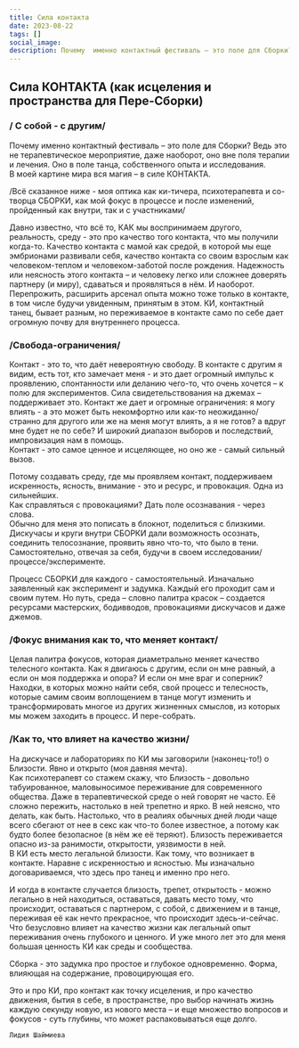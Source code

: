 ```yaml
---
title: Сила контакта
date: 2023-08-22
tags: []
social_image: 
description: Почему  именно контактный фестиваль – это поле для Сборки? Ведь это не терапевтическое мероприятие, даже наоборот, оно вне поля терапии и лечения. Оно в поле танца, собственного опыта и исследования&nbsp;...
---
```


## Сила КОНТАКТА (как исцеления и пространства для Пере-Сборки)

### / С собой - с другим/
Почему  именно контактный фестиваль – это поле для Сборки? Ведь это не терапевтическое мероприятие, даже наоборот, оно вне поля терапии и лечения. Оно в поле танца, собственного опыта и исследования.  
В моей картине мира вся магия – в силе КОНТАКТА.

/Всё сказанное ниже - моя оптика как ки-тичера, психотерапевта и со-творца СБОРКИ, как мой фокус в процессе и после изменений, пройденный как внутри, так и с участниками/

Давно известно, что всё то, КАК мы воспринимаем другого, реальность, среду - это про качество того контакта, что мы получили когда-то. Качество контакта с мамой как средой, в которой мы еще эмбрионами развивали себя, качество контакта со своим взрослым как человеком-теплом и человеком-заботой после рождения. Надежность или неясность этого контакта – и человеку легко или сложнее доверять партнеру (и миру), сдаваться и проявляться в нём. И наоборот.  
Перепрожить, расширить арсенал опыта можно тоже только в контакте, в том числе будучи увиденным, принятым в этом. КИ, контактный танец, бывает разным, но переживаемое в контакте само по себе дает огромную почву для внутреннего процесса.

### /Свобода-ограничения/
Контакт - это то, что даёт невероятную свободу. В контакте с другим я видим, есть тот, кто замечает меня - и это дает огромный импульс к проявлению, спонтанности или деланию чего-то, что очень хочется – к полю для экспериментов. Сила свидетельствования на джемах – поддерживает это. Контакт же дает и огромные ограничения: я могу влиять - а это может быть некомфортно или как-то неожиданно/странно для другого или же на меня могут влиять, а я не готов? а вдруг мне будет не по себе? И широкий диапазон выборов и последствий, импровизация нам в помощь.  
Контакт - это самое ценное и исцеляющее, но оно же - самый сильный вызов.

Потому создавать среду, где мы проявляем контакт, поддерживаем искренность, ясность, внимание - это и ресурс, и провокация. Одна из сильнейших.  
Как справляться с провокациями? Дать поле осознавания - через слова.  
Обычно для меня это пописать в блокнот, поделиться с близкими. Дискучасы и круги внутри СБОРКИ дали возможность осознать, соединить телосознание, проявить явно что-то, что было в тени. Самостоятельно, отвечая за себя, будучи в своем исследовании/процессе/эксперименте.

Процесс СБОРКИ для каждого - самостоятельный. Изначально заявленный как эксперимент и задумка. Каждый его проходит сам и своим путем. Но путь, среда – словно палитра красок – создается ресурсами мастерских, бодивводов, провокациями дискучасов и даже джемов.

### /Фокус внимания как то, что меняет контакт/  
Целая палитра фокусов, которая диаметрально меняет качество телесного контакта. Как я двигаюсь с другим, если он мне равный, а если он моя поддержка и опора? И если он мне враг и соперник? Находки, в которых можно найти себя, свой процесс и телесность, которые самим своим воплощением в танце могут изменить и трансформировать многое из других жизненных смыслов, из которых мы можем заходить в процесс. И пере-собрать.

### /Как то, что влияет на качество жизни/
На дискучасе и лабораториях по КИ мы заговорили (наконец-то!) о Близости. Явно и открыто (моя давняя мечта).  
Как психотерапевт со стажем скажу, что Близость - довольно табуированное, маловыносимое переживание для современного общества. Даже в терапевтической среде о ней говорят не часто. Её сложно пережить, настолько в ней трепетно и ярко. В ней неясно, что делать, как быть. Настолько, что в реалиях обычных дней люди чаще всего сбегают от нее в секс как что-то более известное, а потому как будто более безопасное (в нём же её теряют). Близость переживается опасно из-за ранимости, открытости, уязвимости в ней.  
В КИ есть место легальной близости. Как тому, что возникает в контакте. Наравне с искренностью и ясностью. Мы изначально договариваемся, что здесь про танец и именно про него.

И когда в контакте случается близость, трепет, открытость - можно легально в ней находиться, оставаться, давать место тому, что происходит, оставаться с партнером, с собой, с движением и в танце, переживая её как нечто прекрасное, что происходит здесь-и-сейчас. Что безусловно влияет на качество жизни как легальный опыт переживания очень глубокого и ценного. И уже много лет это для меня большая ценность КИ как среды и сообщества. 

Сборка - это задумка про простое и глубокое одновременно. Форма, влияющая на содержание, провоцирующая его.

Это и про КИ, про контакт как точку исцеления, и про качество движения, бытия в себе, в пространстве, про выбор начинать жизнь каждую секунду новую, из нового места – и еще множество вопросов и фокусов  - суть глубины, что может распаковываться еще долго.

```Лидия Шаймиева```